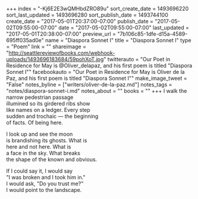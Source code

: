 +++
index = "-Kj6E2E3wQMHbdZRO89u"
sort_create_date = 1493696220
sort_last_updated = 1493696280
sort_publish_date = 1493744100
create_date = "2017-05-01T20:37:00-07:00"
publish_date = "2017-05-02T09:55:00-07:00"
date = "2017-05-02T09:55:00-07:00"
last_updated = "2017-05-01T20:38:00-07:00"
preview_url = "7b106c85-1dfe-d15a-4589-695ff035ad0e"
name = "Diaspora Sonnet I"
title = "Diaspora Sonnet I"
type = "Poem"
link = ""
shareimage = "http://seattlereviewofbooks.com/webhook-uploads/1493696183684/59pohXoT.jpg"
twitterauto = "Our Poet in Residence for May is @Oliver_delapaz, and his first poem is titled \"Diaspora Sonnet I\""
facebookauto = "Our Poet in Residence for May is Oliver de la Paz, and his first poem is titled \"Diaspora Sonnet I\""
make_image_tweet = "False"
notes_byline = ["writers/oliver-de-la-paz.md"]
notes_tags = "notes/diaspora-sonnet-i.md"
notes_about = ""
books = ""
+++
I walk the narrow pedestrian passage<br>
illumined so its girdered ribs show<br>
like names on a ledger. Every step<br>
sudden and trochaic &mdash; the beginning<br>
of facts. Of being here.

I look up and see the moon<br>
is brandishing its ghosts. What is<br>
here and not here. What is<br>
a face in the sky. What breaks<br>
the shape of the known and obvious.

If I could say it, I would say<br>
"I was broken and I took him in."<br>
I would ask, "Do you trust me?"<br>
I would point to the landscape. 